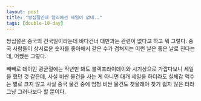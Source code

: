 ```yaml
---
layout: post
title: "쌍십절인데 알리에선 세일이 없네.."
tags: [double-10-day]
---
```


쌍십절은 중국의 건국일이라는데 바다건너 대만과는 관련이 없다고 하고 뭐 그렇다. 중국 사람들이 상서로운 숫자를 좋아해서 같은 수가 겹쳐지는 이런 날은 좋은 날로 친다는데, 어쨌든 그렇다.

빼빼로 데이인 광군절에는 작년만 봐도 블랙프라이데이와 시기상으로 가깝다보니 세일을 했던 것 같은데, 사실 비싼 물건을 사는 게 아니면 대개 세일을 하더라도 실체감 액수는 별로 크지 않고 사실 중국 물건 중에 엄청 비싼 물건도 찾을래야 찾기 쉽지 않은 터라 그냥 그러나보다 할 뿐이다.

